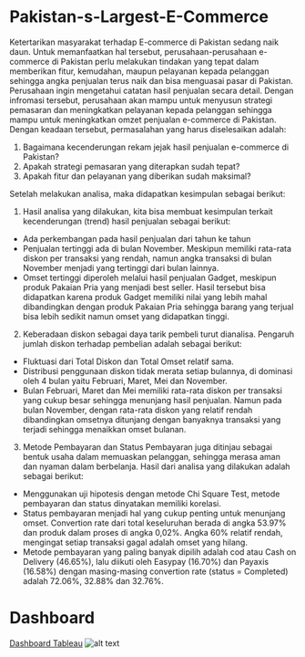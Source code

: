 # Pakistan-s-Largest-E-Commerce
Ketertarikan masyarakat terhadap E-commerce di Pakistan sedang naik daun. Untuk memanfaatkan hal tersebut, perusahaan-perusahaan e-commerce di Pakistan perlu melakukan tindakan yang tepat dalam memberikan fitur, kemudahan, maupun pelayanan kepada pelanggan sehingga angka penjualan terus naik dan bisa menguasai pasar di Pakistan.
Perusahaan ingin mengetahui catatan hasil penjualan secara detail. Dengan infromasi tersebut, perusahaan akan mampu untuk menyusun strategi pemasaran dan meningkatkan pelayanan kepada pelanggan sehingga mampu untuk meningkatkan omzet penjualan e-commerce di Pakistan.
Dengan keadaan tersebut, permasalahan yang harus diselesaikan adalah:
1. Bagaimana kecenderungan rekam jejak hasil penjualan e-commerce di Pakistan?
2. Apakah strategi pemasaran yang diterapkan sudah tepat?
3. Apakah fitur dan pelayanan yang diberikan sudah maksimal?

Setelah melakukan analisa, maka didapatkan kesimpulan sebagai berikut:
1. Hasil analisa yang dilakukan, kita bisa membuat kesimpulan terkait kecenderungan (trend) hasil penjualan sebagai berikut:
  - Ada perkembangan pada hasil penjualan dari tahun ke tahun
  - Penjualan tertinggi ada di bulan November. Meskipun memiliki rata-rata diskon per transaksi yang rendah, namun angka transaksi di bulan November menjadi yang tertinggi dari bulan lainnya.
  - Omset tertinggi diperoleh melalui hasil penjualan Gadget, meskipun produk Pakaian Pria yang menjadi best seller. Hasil tersebut bisa didapatkan karena produk Gadget memiliki nilai yang lebih mahal dibandingkan dengan produk Pakaian Pria sehingga barang yang terjual bisa lebih sedikit namun omset yang didapatkan tinggi.
2. Keberadaan diskon sebagai daya tarik pembeli turut dianalisa. Pengaruh jumlah diskon terhadap pembelian adalah sebagai berikut:
- Fluktuasi dari Total Diskon dan Total Omset relatif sama.
- Distribusi penggunaan diskon tidak merata setiap bulannya, di dominasi oleh 4 bulan yaitu Februari, Maret, Mei dan November.
- Bulan Februari, Maret dan Mei memiliki rata-rata diskon per transaksi yang cukup besar sehingga menunjang hasil penjualan. Namun pada bulan November, dengan rata-rata diskon yang relatif rendah dibandingkan omsetnya ditunjang dengan banyaknya transaksi yang terjadi sehingga menaikkan omset bulanan.
3. Metode Pembayaran dan Status Pembayaran juga ditinjau sebagai bentuk usaha dalam memuaskan pelanggan, sehingga merasa aman dan nyaman dalam berbelanja. Hasil dari analisa yang dilakukan adalah sebagai berikut:
- Menggunakan uji hipotesis dengan metode Chi Square Test, metode pembayaran dan status dinyatakan memiliki korelasi. 
- Status pembayaran menjadi hal yang cukup penting untuk menunjang omset. Convertion rate dari total keseluruhan berada di angka 53.97% dan produk dalam proses di angka 0,02%. Angka 60% relatif rendah, mengingat setiap transaksi gagal adalah omset yang hilang.
- Metode pembayaran yang paling banyak dipilih adalah cod atau Cash on Delivery (46.65%), lalu diikuti oleh Easypay (16.70%) dan Payaxis (16.58%) dengan masing-masing convertion rate (status = Completed) adalah 72.06%, 32.88% dan 32.76%.

# Dashboard
[Dashboard Tableau](https://public.tableau.com/app/profile/faykel.nicandro.hattu/viz/PakistansLargestE-Commerce2018/Dashboard1)
![alt text](https://github.com/faykelnicandro/Pakistan-s-Largest-E-Commerce/blob/main/Dashboard%20-%20Pakistan's%20Largest%20E-Commerce.png)

